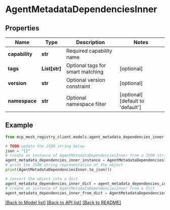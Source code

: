 # AgentMetadataDependenciesInner


## Properties

Name | Type | Description | Notes
------------ | ------------- | ------------- | -------------
**capability** | **str** | Required capability name | 
**tags** | **List[str]** | Optional tags for smart matching | [optional] 
**version** | **str** | Optional version constraint | [optional] 
**namespace** | **str** | Optional namespace filter | [optional] [default to 'default']

## Example

```python
from mcp_mesh_registry_client.models.agent_metadata_dependencies_inner import AgentMetadataDependenciesInner

# TODO update the JSON string below
json = "{}"
# create an instance of AgentMetadataDependenciesInner from a JSON string
agent_metadata_dependencies_inner_instance = AgentMetadataDependenciesInner.from_json(json)
# print the JSON string representation of the object
print(AgentMetadataDependenciesInner.to_json())

# convert the object into a dict
agent_metadata_dependencies_inner_dict = agent_metadata_dependencies_inner_instance.to_dict()
# create an instance of AgentMetadataDependenciesInner from a dict
agent_metadata_dependencies_inner_from_dict = AgentMetadataDependenciesInner.from_dict(agent_metadata_dependencies_inner_dict)
```
[[Back to Model list]](../README.md#documentation-for-models) [[Back to API list]](../README.md#documentation-for-api-endpoints) [[Back to README]](../README.md)


